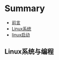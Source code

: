 # Summary

* [前言](README.md)
* [Linux系统](1.OS/Linux/cgroup.md)
* [linux启动](/1.OS/Linux/1.0.系统启动.md#基本启动流程)

## Linux系统与编程

